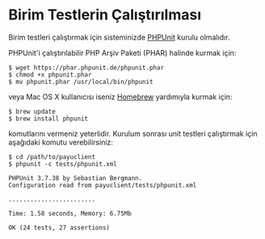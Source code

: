 # Birim Testlerin Çalıştırılması
Birim testleri çalıştırmak için sisteminizde [PHPUnit](https://phpunit.de) kurulu olmalıdır.

PHPUnit'i çalıştırılabilir PHP Arşiv Paketi (PHAR) halinde kurmak için:

```
$ wget https://phar.phpunit.de/phpunit.phar
$ chmod +x phpunit.phar
$ mv phpunit.phar /usr/local/bin/phpunit
```

veya Mac OS X kullanıcısı iseniz [Homebrew](http://brew.sh/) yardımıyla kurmak için:

```
$ brew update
$ brew install phpunit
```

komutlarını vermeniz yeterlidir. Kurulum sonrası unit testleri çalıştırmak için aşağıdaki komutu verebilirsiniz:

```
$ cd /path/to/payuclient
$ phpunit -c tests/phpunit.xml

PHPUnit 3.7.38 by Sebastian Bergmann.
Configuration read from payuclient/tests/phpunit.xml

........................

Time: 1.58 seconds, Memory: 6.75Mb

OK (24 tests, 27 assertions)
```

